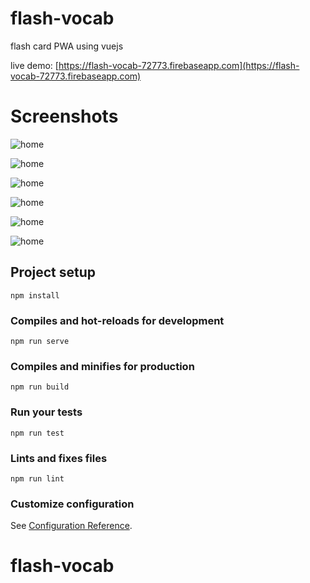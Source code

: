 # flash-vocab

flash card PWA using vuejs

live demo: [https://flash-vocab-72773.firebaseapp.com](https://flash-vocab-72773.firebaseapp.com)

# Screenshots

![home](docs/img/home.png)

![home](docs/img/topics.png)

![home](docs/img/start.png)

![home](docs/img/player.png)

![home](docs/img/end.png)

![home](docs/img/about.png)


## Project setup
```
npm install
```

### Compiles and hot-reloads for development
```
npm run serve
```

### Compiles and minifies for production
```
npm run build
```

### Run your tests
```
npm run test
```

### Lints and fixes files
```
npm run lint
```

### Customize configuration
See [Configuration Reference](https://cli.vuejs.org/config/).
# flash-vocab
